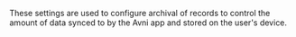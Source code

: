 These settings are used to configure archival of records to control the amount of data synced to by the Avni app and stored on the user's device.
